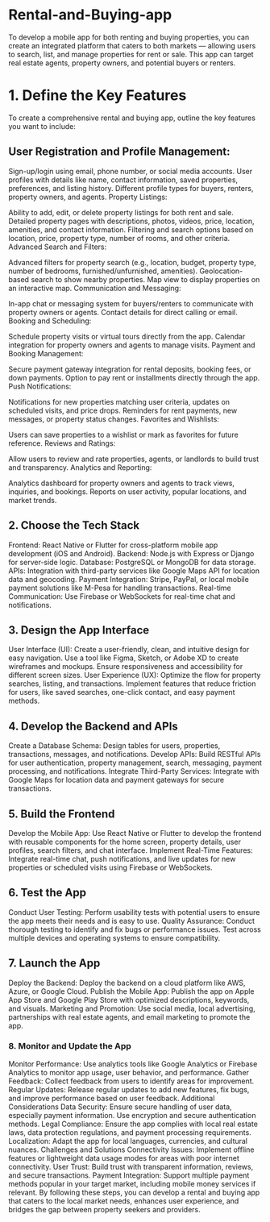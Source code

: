 # Rental-and-Buying-app
To develop a mobile app for both renting and buying properties, you can create an integrated platform that caters to both markets — allowing users to search, list, and manage properties for rent or sale. This app can target real estate agents, property owners, and potential buyers or renters.

# 1. Define the Key Features
To create a comprehensive rental and buying app, outline the key features you want to include:

## User Registration and Profile Management:

Sign-up/login using email, phone number, or social media accounts.
User profiles with details like name, contact information, saved properties, preferences, and listing history.
Different profile types for buyers, renters, property owners, and agents.
Property Listings:

Ability to add, edit, or delete property listings for both rent and sale.
Detailed property pages with descriptions, photos, videos, price, location, amenities, and contact information.
Filtering and search options based on location, price, property type, number of rooms, and other criteria.
Advanced Search and Filters:

Advanced filters for property search (e.g., location, budget, property type, number of bedrooms, furnished/unfurnished, amenities).
Geolocation-based search to show nearby properties.
Map view to display properties on an interactive map.
Communication and Messaging:

In-app chat or messaging system for buyers/renters to communicate with property owners or agents.
Contact details for direct calling or email.
Booking and Scheduling:

Schedule property visits or virtual tours directly from the app.
Calendar integration for property owners and agents to manage visits.
Payment and Booking Management:

Secure payment gateway integration for rental deposits, booking fees, or down payments.
Option to pay rent or installments directly through the app.
Push Notifications:

Notifications for new properties matching user criteria, updates on scheduled visits, and price drops.
Reminders for rent payments, new messages, or property status changes.
Favorites and Wishlists:

Users can save properties to a wishlist or mark as favorites for future reference.
Reviews and Ratings:

Allow users to review and rate properties, agents, or landlords to build trust and transparency.
Analytics and Reporting:

Analytics dashboard for property owners and agents to track views, inquiries, and bookings.
Reports on user activity, popular locations, and market trends.
## 2. Choose the Tech Stack
Frontend:
React Native or Flutter for cross-platform mobile app development (iOS and Android).
Backend:
Node.js with Express or Django for server-side logic.
Database:
PostgreSQL or MongoDB for data storage.
APIs:
Integration with third-party services like Google Maps API for location data and geocoding.
Payment Integration:
Stripe, PayPal, or local mobile payment solutions like M-Pesa for handling transactions.
Real-time Communication:
Use Firebase or WebSockets for real-time chat and notifications.
## 3. Design the App Interface
User Interface (UI):
Create a user-friendly, clean, and intuitive design for easy navigation.
Use a tool like Figma, Sketch, or Adobe XD to create wireframes and mockups.
Ensure responsiveness and accessibility for different screen sizes.
User Experience (UX):
Optimize the flow for property searches, listing, and transactions.
Implement features that reduce friction for users, like saved searches, one-click contact, and easy payment methods.
## 4. Develop the Backend and APIs
Create a Database Schema:
Design tables for users, properties, transactions, messages, and notifications.
Develop APIs:
Build RESTful APIs for user authentication, property management, search, messaging, payment processing, and notifications.
Integrate Third-Party Services:
Integrate with Google Maps for location data and payment gateways for secure transactions.
## 5. Build the Frontend
Develop the Mobile App:
Use React Native or Flutter to develop the frontend with reusable components for the home screen, property details, user profiles, search filters, and chat interface.
Implement Real-Time Features:
Integrate real-time chat, push notifications, and live updates for new properties or scheduled visits using Firebase or WebSockets.
## 6. Test the App
Conduct User Testing:
Perform usability tests with potential users to ensure the app meets their needs and is easy to use.
Quality Assurance:
Conduct thorough testing to identify and fix bugs or performance issues.
Test across multiple devices and operating systems to ensure compatibility.
## 7. Launch the App
Deploy the Backend:
Deploy the backend on a cloud platform like AWS, Azure, or Google Cloud.
Publish the Mobile App:
Publish the app on Apple App Store and Google Play Store with optimized descriptions, keywords, and visuals.
Marketing and Promotion:
Use social media, local advertising, partnerships with real estate agents, and email marketing to promote the app.
### 8. Monitor and Update the App
Monitor Performance:
Use analytics tools like Google Analytics or Firebase Analytics to monitor app usage, user behavior, and performance.
Gather Feedback:
Collect feedback from users to identify areas for improvement.
Regular Updates:
Release regular updates to add new features, fix bugs, and improve performance based on user feedback.
Additional Considerations
Data Security: Ensure secure handling of user data, especially payment information. Use encryption and secure authentication methods.
Legal Compliance: Ensure the app complies with local real estate laws, data protection regulations, and payment processing requirements.
Localization: Adapt the app for local languages, currencies, and cultural nuances.
Challenges and Solutions
Connectivity Issues: Implement offline features or lightweight data usage modes for areas with poor internet connectivity.
User Trust: Build trust with transparent information, reviews, and secure transactions.
Payment Integration: Support multiple payment methods popular in your target market, including mobile money services if relevant.
By following these steps, you can develop a rental and buying app that caters to the local market needs, enhances user experience, and bridges the gap between property seekers and providers.








